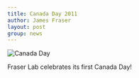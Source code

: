 ```yaml
---
title: Canada Day 2011
author: James Fraser
layout: post
group: news
---
```


 <img src="/lab/static/img/news/canada-day-2011.JPG" alt="Canada Day" class="img-fluid">

Fraser Lab celebrates its first Canada Day!